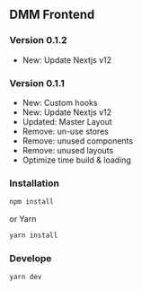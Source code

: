 ## DMM Frontend

### Version 0.1.2

* New: Update Nextjs v12

### Version 0.1.1

* New: Custom hooks
* New: Update Nextjs v12
* Updated: Master Layout
* Remove: un-use stores
* Remove: unused components
* Remove: unused layouts
* Optimize time build & loading


### Installation

```bash
npm install
```

or Yarn

```bash
yarn install 
```

### Develope

```bash
yarn dev 
```
